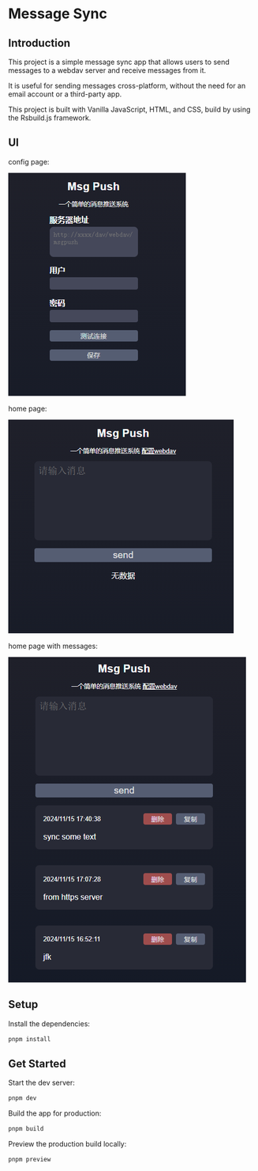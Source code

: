 # Message Sync

## Introduction

This project is a simple message sync app that allows users to send messages to a webdav server and receive messages from it.

It is useful for sending messages cross-platform, without the need for an email account or a third-party app.

This project is built with Vanilla JavaScript, HTML, and CSS, build by using the Rsbuild.js framework.

## UI

config page:

![alt text](./intro/configpage.png)

home page:

![alt text](./intro/homepage.png)

home page with messages:

![alt text](./intro/message.png)

## Setup

Install the dependencies:

```bash
pnpm install
```

## Get Started

Start the dev server:

```bash
pnpm dev
```

Build the app for production:

```bash
pnpm build
```

Preview the production build locally:

```bash
pnpm preview
```
